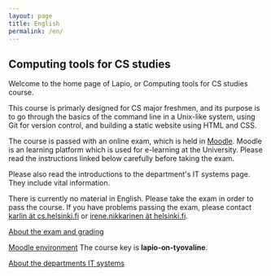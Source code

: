 ```yaml
---
layout: page
title: English
permalink: /en/
---
```


<h2>Computing tools for CS studies</h2>

Welcome to the home page of Lapio, or Computing tools for CS studies course.

This course is primarly designed for CS major freshmen, and its purpose is to go through the basics of the command line in a Unix-like system, using Git for version control, and building a static website using HTML and CSS.

The course is passed with an online exam, which is held in [Moodle](https://moodle.helsinki.fi/?lang=en). Moodle is an learning platform which is used for e-learning at the University. Please read the instructions linked below carefully before taking the exam.

Please also read the introductions to the department's IT systems page. They include vital information.

There is currently no material in English. Please take the exam in order to pass the course. If you have problems passing the exam, please contact <a href="mailto:karlin@cs.helsinki.fi" target="_top">karlin ät cs.helsinki.fi</a> or <a href="mailto:irene.nikkarinen@helsinki.fi" target="_top">irene.nikkarinen ät helsinki.fi</a>.

<a href="/exam">About the exam and grading</a>

<a href="https://moodle.helsinki.fi/course/view.php?id=22186">Moodle environment</a> The course key is <strong>lapio-on-tyovaline</strong>.

<a href="/departments-systems">About the departments IT systems<a>
